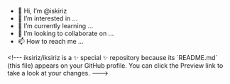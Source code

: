 - 👋 Hi, I’m @iskiriz
- 👀 I’m interested in ...
- 🌱 I’m currently learning ...
- 💞️ I’m looking to collaborate on ...
- 📫 How to reach me ...

\<!---
iksiriz/iksiriz is a ✨ special ✨ repository because its \`README.md` (this file) appears on your GitHub profile.
You can click the Preview link to take a look at your changes.
\--->

